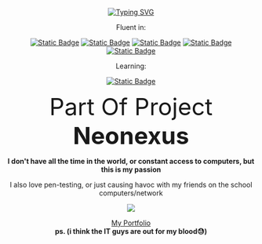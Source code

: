 <!-- NOTES: -->
<!-- 1. SHIELDS ARE THE BEST USE THEM -->
<!-- 2. TYSM TO https://github.com/DenverCoder1/readme-typing-svg FOR THE REALTIME TYPING -->

<p align="center"> 
  <a href="https://github.com/thebadlorax"><img src="https://readme-typing-svg.demolab.com?font=Montserrat&weight=300&size=30&duration=4000&pause=1000&color=E122F7&multiline=true&repeat=false&random=false&width=480&height=80&lines=Thebadlorax's+fire+profile+🔥" alt="Typing SVG" /></a>
</p>

<p align="center">
  Fluent in:
</p>
<p align="center">
  <a href="https://shields.io/"><img alt="Static Badge" src="https://img.shields.io/badge/Python-grey?style=for-the-badge&logo=python&logoColor=green"></a>
  <a href="https://shields.io/"><img alt="Static Badge" src="https://img.shields.io/badge/JavaScript-grey?style=for-the-badge&logo=javascript&logoColor=green"></a>
  <a href="https://shields.io/"><img alt="Static Badge" src="https://img.shields.io/badge/Java-grey?style=for-the-badge&logo=Oracle&logoColor=green"></a>
  <a href="https://shields.io/"><img alt="Static Badge" src="https://img.shields.io/badge/HTML-grey?style=for-the-badge&logo=HTML5&logoColor=green"></a>
  <a href="https://shields.io/"><img alt="Static Badge" src="https://img.shields.io/badge/CSS-grey?style=for-the-badge&logo=css3&logoColor=green"></a>
</p>

<p align="center">
  Learning:
</p>
<p align="center">
  <a href="https://shields.io/"><img alt="Static Badge" src="https://img.shields.io/badge/C%2B%2B-grey?style=for-the-badge&logo=C%2B%2B&logoColor=green"></a>
</p>

<p align="center">
 <font size="+8">Part Of Project <b>Neonexus</b></font>
</p>

<p align="center">
 <b>I don't have all the time in the world, or constant access to computers,
  but this is my passion</b>
</p>

<p align="center">
 I also love pen-testing, or just causing havoc with my friends
  on the school computers/network
</p>

<p align="center">
  <picture>
    <source
      srcset="https://github-readme-stats.vercel.app/api?username=thebadlorax&show_icons=true&theme=dark"
      media="(prefers-color-scheme: dark)"
    />
    <source
      srcset="https://github-readme-stats.vercel.app/api?username=thebadlorax&show_icons=true"
      media="(prefers-color-scheme: light), (prefers-color-scheme: no-preference)"
    />
    <img src="https://github-readme-stats.vercel.app/api?username=thebadlorax&show_icons=true" />
  </picture>
</p>

<p align="center">
 <a href="https://thebadlorax.carrd.co/">My Portfolio</a>
  <br>
 <b>ps. (i think the IT guys are out for my blood😓)</b>
</p>
